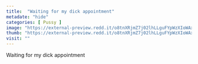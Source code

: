 ```yaml
---
title:  "Waiting for my dick appointment"
metadate: "hide"
categories: [ Pussy ]
image: "https://external-preview.redd.it/o8tnXRjmZ7j02lhLLguFYpWzXIoWAx9rrnN-rx46Em4.jpg?auto=webp&s=828cff8ed7751d94c702859ab4d6c15eb0521efc"
thumb: "https://external-preview.redd.it/o8tnXRjmZ7j02lhLLguFYpWzXIoWAx9rrnN-rx46Em4.jpg?width=640&crop=smart&auto=webp&s=c818b24457b46d698071df9ce7434405782dbc17"
visit: ""
---
```

Waiting for my dick appointment

